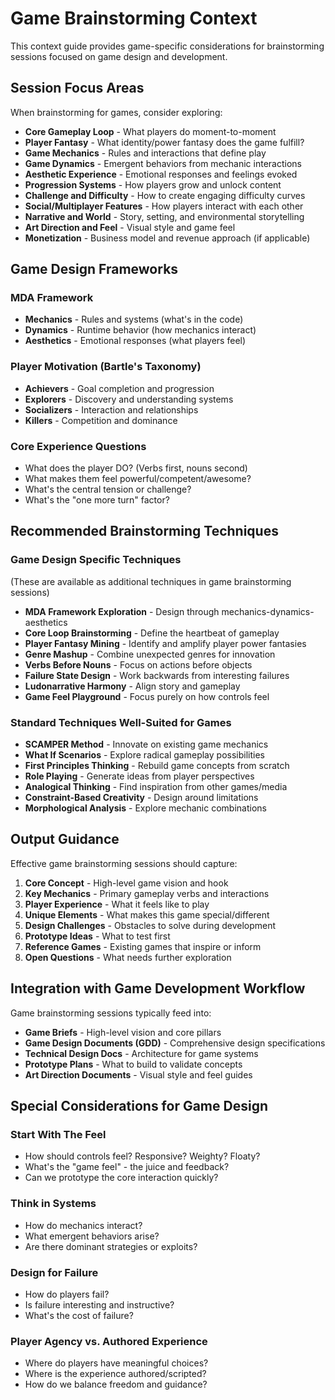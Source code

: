 # Game Brainstorming Context

This context guide provides game-specific considerations for brainstorming
sessions focused on game design and development.

## Session Focus Areas

When brainstorming for games, consider exploring:

- **Core Gameplay Loop** - What players do moment-to-moment
- **Player Fantasy** - What identity/power fantasy does the game fulfill?
- **Game Mechanics** - Rules and interactions that define play
- **Game Dynamics** - Emergent behaviors from mechanic interactions
- **Aesthetic Experience** - Emotional responses and feelings evoked
- **Progression Systems** - How players grow and unlock content
- **Challenge and Difficulty** - How to create engaging difficulty curves
- **Social/Multiplayer Features** - How players interact with each other
- **Narrative and World** - Story, setting, and environmental storytelling
- **Art Direction and Feel** - Visual style and game feel
- **Monetization** - Business model and revenue approach (if applicable)

## Game Design Frameworks

### MDA Framework

- **Mechanics** - Rules and systems (what's in the code)
- **Dynamics** - Runtime behavior (how mechanics interact)
- **Aesthetics** - Emotional responses (what players feel)

### Player Motivation (Bartle's Taxonomy)

- **Achievers** - Goal completion and progression
- **Explorers** - Discovery and understanding systems
- **Socializers** - Interaction and relationships
- **Killers** - Competition and dominance

### Core Experience Questions

- What does the player DO? (Verbs first, nouns second)
- What makes them feel powerful/competent/awesome?
- What's the central tension or challenge?
- What's the "one more turn" factor?

## Recommended Brainstorming Techniques

### Game Design Specific Techniques

(These are available as additional techniques in game brainstorming sessions)

- **MDA Framework Exploration** - Design through mechanics-dynamics-aesthetics
- **Core Loop Brainstorming** - Define the heartbeat of gameplay
- **Player Fantasy Mining** - Identify and amplify player power fantasies
- **Genre Mashup** - Combine unexpected genres for innovation
- **Verbs Before Nouns** - Focus on actions before objects
- **Failure State Design** - Work backwards from interesting failures
- **Ludonarrative Harmony** - Align story and gameplay
- **Game Feel Playground** - Focus purely on how controls feel

### Standard Techniques Well-Suited for Games

- **SCAMPER Method** - Innovate on existing game mechanics
- **What If Scenarios** - Explore radical gameplay possibilities
- **First Principles Thinking** - Rebuild game concepts from scratch
- **Role Playing** - Generate ideas from player perspectives
- **Analogical Thinking** - Find inspiration from other games/media
- **Constraint-Based Creativity** - Design around limitations
- **Morphological Analysis** - Explore mechanic combinations

## Output Guidance

Effective game brainstorming sessions should capture:

1. **Core Concept** - High-level game vision and hook
2. **Key Mechanics** - Primary gameplay verbs and interactions
3. **Player Experience** - What it feels like to play
4. **Unique Elements** - What makes this game special/different
5. **Design Challenges** - Obstacles to solve during development
6. **Prototype Ideas** - What to test first
7. **Reference Games** - Existing games that inspire or inform
8. **Open Questions** - What needs further exploration

## Integration with Game Development Workflow

Game brainstorming sessions typically feed into:

- **Game Briefs** - High-level vision and core pillars
- **Game Design Documents (GDD)** - Comprehensive design specifications
- **Technical Design Docs** - Architecture for game systems
- **Prototype Plans** - What to build to validate concepts
- **Art Direction Documents** - Visual style and feel guides

## Special Considerations for Game Design

### Start With The Feel

- How should controls feel? Responsive? Weighty? Floaty?
- What's the "game feel" - the juice and feedback?
- Can we prototype the core interaction quickly?

### Think in Systems

- How do mechanics interact?
- What emergent behaviors arise?
- Are there dominant strategies or exploits?

### Design for Failure

- How do players fail?
- Is failure interesting and instructive?
- What's the cost of failure?

### Player Agency vs. Authored Experience

- Where do players have meaningful choices?
- Where is the experience authored/scripted?
- How do we balance freedom and guidance?
